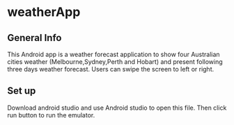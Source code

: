 # weatherApp

## General Info
This Android app is a weather forecast application to show four Australian cities weather (Melbourne,Sydney,Perth and Hobart) and present following three days weather forecast.
Users can swipe the screen to left or right.

## Set up
Download android studio and use Android studio to open this file.
Then click run button to run the emulator.
